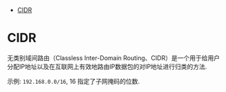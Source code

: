 <!-- TOC -->

- [CIDR](#cidr)

<!-- /TOC -->

# CIDR
无类别域间路由（Classless Inter-Domain Routing、CIDR）是一个用于给用户分配IP地址以及在互联网上有效地路由IP数据包的对IP地址进行归类的方法.

示例: `192.168.0.0/16`, 16 指定了子网掩码的位数.
